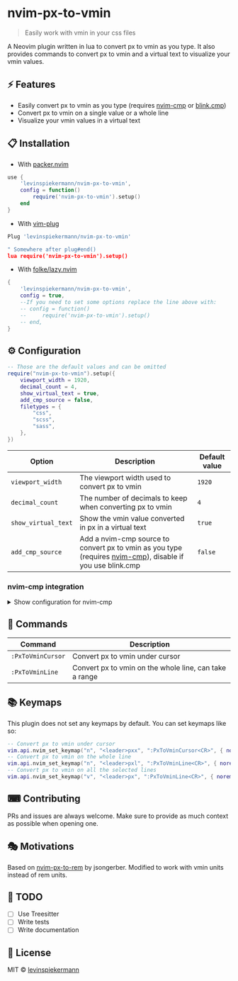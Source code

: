 # nvim-px-to-vmin

> Easily work with vmin in your css files

A Neovim plugin written in lua to convert px to vmin as you type. It also provides commands to convert px to vmin and a virtual text to visualize your vmin values.

## ⚡️ Features

- Easily convert px to vmin as you type (requires [nvim-cmp](https://github.com/hrsh7th/nvim-cmp) or [blink.cmp](https://github.com/Saghen/blink.cmp))
- Convert px to vmin on a single value or a whole line
- Visualize your vmin values in a virtual text

## 📋 Installation

- With [packer.nvim](https://github.com/wbthomason/packer.nvim)

```lua
use {
    'levinspiekermann/nvim-px-to-vmin',
    config = function()
        require('nvim-px-to-vmin').setup()
    end
}
```

- With [vim-plug](https://github.com/junegunn/vim-plug)

```lua
Plug 'levinspiekermann/nvim-px-to-vmin'

" Somewhere after plug#end()
lua require('nvim-px-to-vmin').setup()
```

- With [folke/lazy.nvim](https://github.com/folke/lazy.nvim)

```lua
{
    'levinspiekermann/nvim-px-to-vmin',
    config = true,
    --If you need to set some options replace the line above with:
    -- config = function()
    --     require('nvim-px-to-vmin').setup()
    -- end,
}
```

## ⚙ Configuration

```lua
-- Those are the default values and can be omitted
require("nvim-px-to-vmin").setup({
    viewport_width = 1920,
    decimal_count = 4,
    show_virtual_text = true,
    add_cmp_source = false,
    filetypes = {
        "css",
        "scss",
        "sass",
    },
})
```

| Option              | Description                                                                                                                                      | Default value |
| ------------------- | ------------------------------------------------------------------------------------------------------------------------------------------------ | ------------- |
| `viewport_width`    | The viewport width used to convert px to vmin                                                                                                    | `1920`        |
| `decimal_count`     | The number of decimals to keep when converting px to vmin                                                                                        | `4`           |
| `show_virtual_text` | Show the vmin value converted in px in a virtual text                                                                                            | `true`        |
| `add_cmp_source`    | Add a nvim-cmp source to convert px to vmin as you type (requires [nvim-cmp](https://github.com/hrsh7th/nvim-cmp)), disable if you use blink.cmp | `false`       |

### nvim-cmp integration

<details>
<summary>Show configuration for nvim-cmp</summary>

[nvim-cmp](https://github.com/hrsh7th/nvim-cmp) to convert px to vmin as you type.

```lua
require("cmp").setup({
    -- other config
    sources = cmp.config.sources({
        { name = "nvim_px_to_vmin" },
        -- other sources
    }),
})
```

> [!IMPORTANT]
> Do not forget to set `add_cmp_source` to `true` in the setup function

</details>

## 🧰 Commands

| Command           | Description                                            |
| ----------------- | ------------------------------------------------------ |
| `:PxToVminCursor` | Convert px to vmin under cursor                        |
| `:PxToVminLine`   | Convert px to vmin on the whole line, can take a range |

## 📚 Keymaps

This plugin does not set any keymaps by default.
You can set keymaps like so:

```lua
-- Convert px to vmin under cursor
vim.api.nvim_set_keymap("n", "<leader>pxx", ":PxToVminCursor<CR>", { noremap = true })
-- Convert px to vmin on the whole line
vim.api.nvim_set_keymap("n", "<leader>pxl", ":PxToVminLine<CR>", { noremap = true })
-- Convert px to vmin on all the selected lines
vim.api.nvim_set_keymap("v", "<leader>px", ":PxToVminLine<CR>", { noremap = true })
```

## ⌨ Contributing

PRs and issues are always welcome. Make sure to provide as much context as possible when opening one.

## 🎭 Motivations

Based on [nvim-px-to-rem](https://github.com/jsongerber/nvim-px-to-rem) by jsongerber. Modified to work with vmin units instead of rem units.

## 📝 TODO

- [ ] Use Treesitter
- [ ] Write tests
- [ ] Write documentation

## 📜 License

MIT © [levinspiekermann](https://github.com/levinspiekermann/nvim-px-to-vmin/blob/master/LICENSE)
